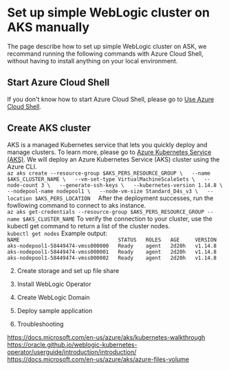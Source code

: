 # Set up simple WebLogic cluster on AKS manually

The page describe how to set up simple WebLogic cluster on ASK, we recommand running the following commands with Azure Cloud Shell, without having to install anything on your local environment.  

## Start Azure Cloud Shell
If you don't know how to start Azure Cloud Shell, please go to [Use Azure Cloud Shell](https://docs.microsoft.com/en-us/azure/aks/kubernetes-walkthrough#use-azure-cloud-shell).   

## Create AKS cluster  
AKS is a managed Kubernetes service that lets you quickly deploy and manage clusters. To learn more, please go to [Azure Kubernetes Service (AKS)](https://docs.microsoft.com/en-us/azure/aks/). We will deploy an Azure Kubernetes Service (AKS) cluster using the Azure CLI.  
``
az aks create --resource-group $AKS_PERS_RESOURCE_GROUP \  
--name $AKS_CLUSTER_NAME \  
--vm-set-type VirtualMachineScaleSets \  
--node-count 3 \  
--generate-ssh-keys \  
--kubernetes-version 1.14.8 \  
--nodepool-name nodepool1 \  
--node-vm-size Standard_D4s_v3 \  
--location $AKS_PERS_LOCATION  
``
After the deployment successes, run the fowllowing command to connect to aks instance.  
``
az aks get-credentials --resource-group $AKS_PERS_RESOURCE_GROUP --name $AKS_CLUSTER_NAME
``
To verify the connection to your cluster, use the kubectl get command to return a list of the cluster nodes.  
``
kubectl get nodes
``
Example output:  
``
NAME                                STATUS   ROLES   AGE     VERSION  
aks-nodepool1-58449474-vmss000000   Ready    agent   2d20h   v1.14.8  
aks-nodepool1-58449474-vmss000001   Ready    agent   2d20h   v1.14.8  
aks-nodepool1-58449474-vmss000002   Ready    agent   2d20h   v1.14.8  
``

2. Create storage and set up file share  

3. Install WebLogic Operator  
4. Create WebLogic Domain  
5. Deploy sample application  
6. Troubleshooting  

https://docs.microsoft.com/en-us/azure/aks/kubernetes-walkthrough
https://oracle.github.io/weblogic-kubernetes-operator/userguide/introduction/introduction/
https://docs.microsoft.com/en-us/azure/aks/azure-files-volume


